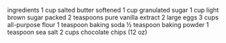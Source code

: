 ingredients 
1 cup salted butter softened
1 cup granulated sugar
1 cup light brown sugar packed
2 teaspoons pure vanilla extract
2 large eggs
3 cups all-purpose flour
1 teaspoon baking soda
½ teaspoon baking powder
1 teaspoon sea salt
2 cups chocolate chips (12 oz)
